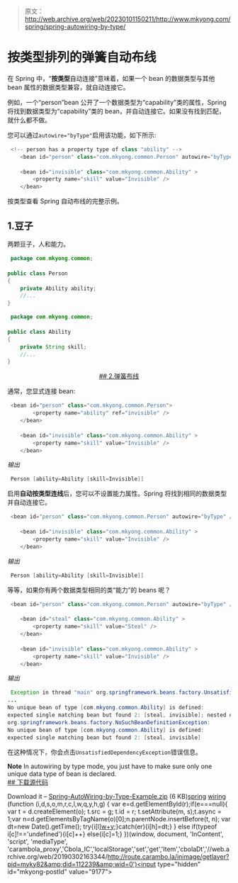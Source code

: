 > 原文：<http://web.archive.org/web/20230101150211/http://www.mkyong.com/spring/spring-autowiring-by-type/>

# 按类型排列的弹簧自动布线

在 Spring 中，“**按类型**自动连接”意味着，如果一个 bean 的数据类型与其他 bean 属性的数据类型兼容，就自动连接它。

例如，一个“person”bean 公开了一个数据类型为“capability”类的属性，Spring 将找到数据类型为“capability”类的 bean，并自动连接它。如果没有找到匹配，就什么都不做。

您可以通过`autowire="byType"`启用该功能，如下所示:

```java
 <!-- person has a property type of class "ability" -->
	<bean id="person" class="com.mkyong.common.Person" autowire="byType" />

	<bean id="invisible" class="com.mkyong.common.Ability" >
		<property name="skill" value="Invisible" />
	</bean> 
```

按类型查看 Spring 自动布线的完整示例。

## 1.豆子

两颗豆子，人和能力。

```java
 package com.mkyong.common;

public class Person 
{
	private Ability ability;
	//...
} 
```

```java
 package com.mkyong.common;

public class Ability 
{
	private String skill;
	//...
} 
```

 <ins class="adsbygoogle" style="display:block; text-align:center;" data-ad-format="fluid" data-ad-layout="in-article" data-ad-client="ca-pub-2836379775501347" data-ad-slot="6894224149">## 2.弹簧布线

通常，您显式连接 bean:

```java
 <bean id="person" class="com.mkyong.common.Person">
		<property name="ability" ref="invisible" />
	</bean>

	<bean id="invisible" class="com.mkyong.common.Ability" >
		<property name="skill" value="Invisible" />
	</bean> 
```

*输出*

```java
 Person [ability=Ability [skill=Invisible]] 
```

启用**自动按类型连线**后，您可以不设置能力属性。Spring 将找到相同的数据类型并自动连接它。

```java
 <bean id="person" class="com.mkyong.common.Person" autowire="byType" />

	<bean id="invisible" class="com.mkyong.common.Ability" >
		<property name="skill" value="Invisible" />
	</bean> 
```

*输出*

```java
 Person [ability=Ability [skill=Invisible]] 
```

等等，如果你有两个数据类型相同的类“能力”的 beans 呢？

```java
 <bean id="person" class="com.mkyong.common.Person" autowire="byType" />

	<bean id="steal" class="com.mkyong.common.Ability" >
		<property name="skill" value="Steal" />
	</bean>

	<bean id="invisible" class="com.mkyong.common.Ability" >
		<property name="skill" value="Invisible" />
	</bean> 
```

*输出*

```java
 Exception in thread "main" org.springframework.beans.factory.UnsatisfiedDependencyException: 
...
No unique bean of type [com.mkyong.common.Ability] is defined: 
expected single matching bean but found 2: [steal, invisible]; nested exception is 
org.springframework.beans.factory.NoSuchBeanDefinitionException: 
No unique bean of type [com.mkyong.common.Ability] is defined: 
expected single matching bean but found 2: [steal, invisible] 
```

在这种情况下，你会点击`UnsatisfiedDependencyException`错误信息。

**Note**
In autowiring by type mode, you just have to make sure only one unique data type of bean is declared. <ins class="adsbygoogle" style="display:block" data-ad-client="ca-pub-2836379775501347" data-ad-slot="8821506761" data-ad-format="auto" data-ad-region="mkyongregion">## 下载源代码

Download it – [Spring-AutoWiring-by-Type-Example.zip](http://web.archive.org/web/20190302163344/http://www.mkyong.com/wp-content/uploads/2011/06/Spring-AutoWiring-by-Type-Example.zip) (6 KB)[spring](http://web.archive.org/web/20190302163344/http://www.mkyong.com/tag/spring/) [wiring](http://web.archive.org/web/20190302163344/http://www.mkyong.com/tag/wiring/)</ins></ins>![](img/8236bbf63165c23d8e1c3d7475fdd71c.png) (function (i,d,s,o,m,r,c,l,w,q,y,h,g) { var e=d.getElementById(r);if(e===null){ var t = d.createElement(o); t.src = g; t.id = r; t.setAttribute(m, s);t.async = 1;var n=d.getElementsByTagName(o)[0];n.parentNode.insertBefore(t, n); var dt=new Date().getTime(); try{i[l][w+y](h,i[l][q+y](h)+'&amp;'+dt);}catch(er){i[h]=dt;} } else if(typeof i[c]!=='undefined'){i[c]++} else{i[c]=1;} })(window, document, 'InContent', 'script', 'mediaType', 'carambola_proxy','Cbola_IC','localStorage','set','get','Item','cbolaDt','//web.archive.org/web/20190302163344/http://route.carambo.la/inimage/getlayer?pid=myky82&amp;did=112239&amp;wid=0')<input type="hidden" id="mkyong-postId" value="9177">







